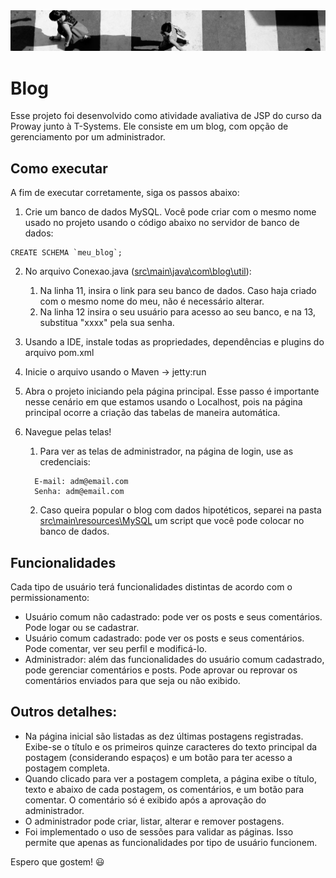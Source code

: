 <img src="https://raw.githubusercontent.com/HalineTamaoki/meu_blog/main/src/main/webapp/image/pagina-inicial.png" alt="Imagem da página inicial do blog">

# Blog

Esse projeto foi desenvolvido como atividade avaliativa de JSP do curso da Proway junto à T-Systems. Ele consiste em um blog, com opção de gerenciamento por um administrador.

## Como executar
A fim de executar corretamente, siga os passos abaixo:

1. Crie um banco de dados MySQL. Você pode criar com o mesmo nome usado no projeto usando o código abaixo no servidor de banco de dados:
``` 
CREATE SCHEMA `meu_blog`;
```

2. No arquivo Conexao.java ([src\main\java\com\blog\util](https://github.com/HalineTamaoki/meu_blog/blob/main/src/main/java/com/blog/util/Conexao.java)):
    1. Na linha 11, insira o link para seu banco de dados. Caso haja criado com o mesmo nome do meu, não é necessário alterar.
    2. Na linha 12 insira o seu usuário para acesso ao seu banco, e na 13, substitua "xxxx" pela sua senha.
    
3. Usando a IDE, instale todas as propriedades, dependências e plugins do arquivo pom.xml

4. Inicie o arquivo usando o Maven -> jetty:run

5. Abra o projeto iniciando pela página principal. Esse passo é importante nesse cenário em que estamos usando o Localhost, pois na página principal ocorre a criação das tabelas de maneira automática.

6. Navegue pelas telas!
    1. Para ver as telas de administrador, na página de login, use as credenciais:
    ```
      E-mail: adm@email.com
      Senha: adm@email.com
    ```
    2. Caso queira popular o blog com dados hipotéticos, separei na pasta [src\main\resources\MySQL](https://github.com/HalineTamaoki/meu_blog/blob/main/src/main/resources/MySQL/01.%20Insert.sql) um script que você pode colocar no banco de dados. 

## Funcionalidades
Cada tipo de usuário terá funcionalidades distintas de acordo com o permissionamento:
- Usuário comum não cadastrado: pode ver os posts e seus comentários. Pode logar ou se cadastrar.
- Usuário comum cadastrado: pode ver os posts e seus comentários. Pode comentar, ver seu perfil e modificá-lo.
- Administrador: além das funcionalidades do usuário comum cadastrado, pode gerenciar comentários e posts. Pode aprovar ou reprovar os comentários enviados para que seja ou não exibido.

## Outros detalhes:
- Na página inicial são listadas as dez últimas postagens registradas. Exibe-se o título e os primeiros quinze caracteres do texto principal da postagem (considerando espaços) e um botão
para ter acesso a postagem completa.
- Quando clicado para ver a postagem completa, a página exibe o título, texto e abaixo de cada postagem, os comentários, e um botão para comentar. O comentário só é exibido após a aprovação do administrador. 
- O administrador pode criar, listar, alterar e remover postagens.
- Foi implementado o uso de sessões para validar as páginas. Isso permite que apenas as funcionalidades por tipo de usuário funcionem.

Espero que gostem! 😃
